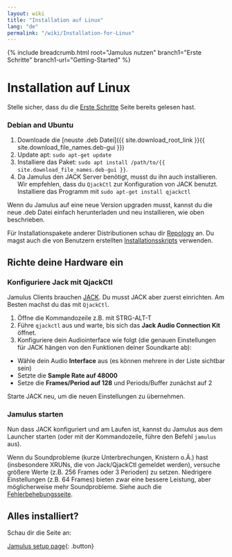 ```yaml
---
layout: wiki
title: "Installation auf Linux"
lang: "de"
permalink: "/wiki/Installation-for-Linux"
---
```

{% include breadcrumb.html root="Jamulus nutzen" branch1="Erste Schritte" branch1-url="Getting-Started" %}

# Installation auf Linux
Stelle sicher, dass du die [Erste Schritte](Setup) Seite bereits gelesen hast.

### Debian and Ubuntu

1. Downloade die [neuste .deb Datei]({{ site.download_root_link }}{{ site.download_file_names.deb-gui }})
1. Update apt: `sudo apt-get update`
1. Installiere das Paket: `sudo apt install /path/to/{{ site.download_file_names.deb-gui }}`.
1. Da Jamulus den JACK Server benötigt, musst du ihn auch installieren. Wir empfehlen, dass du `QjackCtl` zur Konfiguration von JACK benutzt. Installiere das Programm mit `sudo apt-get install qjackctl`

Wenn du Jamulus auf eine neue Version upgraden musst, kannst du die neue .deb Datei einfach herunterladen und neu installieren, wie oben beschrieben.

Für Installationspakete anderer Distributionen schau dir [Repology](https://repology.org/project/jamulus/versions) an. Du magst auch die von Benutzern erstellten [Installationsskripts](https://github.com/jamulussoftware/installscripts) verwenden.


## Richte deine Hardware ein

### Konfiguriere Jack mit QjackCtl
Jamulus Clients brauchen [JACK](https://jackaudio.org/). Du musst JACK aber zuerst einrichten. Am Besten machst du das mit `QjackCtl`.
1. Öffne die Kommandozeile z.B. mit STRG-ALT-T
1. Führe `qjackctl` aus und warte, bis sich das **Jack Audio Connection Kit** öffnet.
2. Konfiguriere dein Audiointerface wie folgt (die genauen Einstellungen für JACK hängen von den Funktionen deiner Soundkarte ab):

- Wähle dein Audio **Interface** aus (es können mehrere in der Liste sichtbar sein)
- Setzte die **Sample Rate auf 48000**
- Setze die **Frames/Period auf 128** und Periods/Buffer zunächst auf 2

Starte JACK neu, um die neuen Einstellungen zu übernehmen.

### Jamulus starten

Nun dass JACK konfiguriert und am Laufen ist, kannst du Jamulus aus dem Launcher starten (oder mit der Kommandozeile, führe den Befehl `jamulus` aus).

Wenn du Soundprobleme (kurze Unterbrechungen, Knistern o.Ä.) hast (insbesondere XRUNs, die von Jack/QjackCtl gemeldet werden), versuche größere Werte (z.B. 256 Frames oder 3 Perioden) zu setzen. Niedrigere Einstellungen (z.B. 64 Frames) bieten zwar eine bessere Leistung, aber möglicherweise mehr Soundprobleme.
Siehe auch die [Fehlerbehebungsseite](Client-Troubleshooting).

## Alles installiert?

Schau dir die Seite an:

[Jamulus setup page](Setup){: .button}
